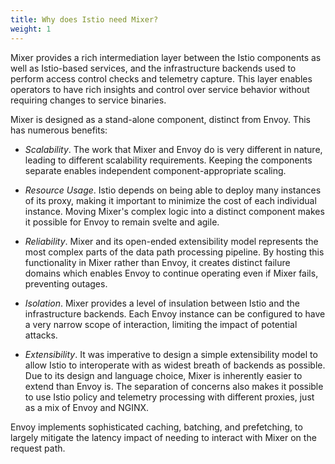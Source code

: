 ```yaml
---
title: Why does Istio need Mixer?
weight: 1
---
```


Mixer provides a rich intermediation layer between the Istio components as well as Istio-based services,
and the infrastructure backends used to perform access control checks and telemetry capture. This
layer enables operators to have rich insights and control over service behavior without requiring
changes to service binaries.

Mixer is designed as a stand-alone component, distinct from Envoy. This has numerous benefits:

- *Scalability*.
The work that Mixer and Envoy do is very different in nature, leading to different scalability
requirements. Keeping the components separate enables independent component-appropriate scaling.

- *Resource Usage*.
Istio depends on being able to deploy many instances of its proxy, making it important to minimize the
cost of each individual instance. Moving Mixer's complex logic into a distinct component makes it
possible for Envoy to remain svelte and agile.

- *Reliability*.
Mixer and its open-ended extensibility model represents the most complex parts of the
data path processing pipeline. By hosting this functionality in Mixer rather than Envoy,
it creates distinct failure domains which enables Envoy to continue operating even if Mixer
fails, preventing outages.

- *Isolation*.
Mixer provides a level of insulation between Istio and the infrastructure backends. Each Envoy instance can be configured to have a
very narrow scope of interaction, limiting the impact of potential attacks.

- *Extensibility*.
It was imperative to design a simple extensibility model to allow Istio to interoperate
with as widest breath of backends as possible. Due to its design and language choice, Mixer is inherently
easier to extend than Envoy is. The separation of concerns also makes it possible to use
Istio policy and telemetry processing with different proxies, just as a mix of Envoy and NGINX.

Envoy implements sophisticated caching, batching, and prefetching, to largely mitigate the
latency impact of needing to interact with Mixer on the request path.
